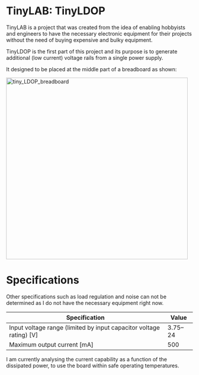 # TinyLAB: TinyLDOP
TinyLAB is a project that was created from the idea of enabling hobbyists and engineers to have the necessary electronic equipment for their projects without the need of buying expensive and bulky equipment.

TinyLDOP is the first part of this project and its purpose is to generate additional (low current) voltage rails from a single power supply.

It designed to be placed at the middle part of a breadboard as shown:

<img width="490" alt="tiny_LDOP_breadboard" src="https://github.com/user-attachments/assets/f95d3907-ff36-4e7b-826b-2feead970cd0">

# Specifications
Other specifications such as load regulation and noise can not be determined as I do not have the necessary equipment right now.

| Specification       | Value                      |
|---------------|----------------------------------|
| Input voltage range (limited by input capacitor voltage rating) [V]  | 3.75–24 |
| Maximum output current [mA]         | 500  |

I am currently analysing the current capability as a function of the dissipated power, to use the board within safe operating temperatures.
